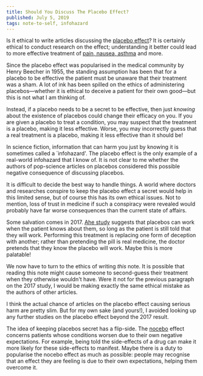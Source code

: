 ```yaml
---
title: Should You Discuss The Placebo Effect?
published: July 5, 2019
tags: note-to-self, infohazard
---
```


Is it ethical to write articles discussing the [placebo
effect](https://en.wikipedia.org/wiki/Placebo)? It is certainly
ethical to conduct research on the effect; understanding it better
could lead to more effective treatment of [pain, nausea,
asthma](http://onlinelibrary.wiley.com/doi/10.1002/14651858.CD003974.pub3/abstract)
and more.

Since the placebo effect was popularised in the medical community by
Henry Beecher in 1955, the standing assumption has been that for a
placebo to be effective the patient must be unaware that their
treatment was a sham. A lot of ink has been spilled on the ethics of
administering placebos&mdash;whether it is ethical to deceive a
patient for their own good&mdash;but this is not what I am thinking
of.

<!--more-->

Instead, if a placebo needs to be a secret to be effective, then just
*knowing* about the existence of placebos could change their efficacy
on you. If you are given a placebo to treat a condition, you may
suspect that the treatment is a placebo, making it less
effective. Worse, you may incorrectly guess that a real treatment is a
placebo, making it less effective than it should be!

In science fiction, information that can harm you just by knowing it
is sometimes called a `infohazard'. The placebo effect is the only
example of a real-world infohazard that I know of. It is not clear to
me whether the authors of pop-science articles on placebos considered
this possible negative consequence of discussing placebos.

It is difficult to decide the best way to handle things. A world where
doctors and researches conspire to keep the placebo effect a secret
would help in this limited sense, but of course this has its own
ethical issues. Not to mention, loss of trust in medicine if such a
conspiracy were revealed would probably have far worse consequences
than the current state of affairs.

Some salvation comes in 2017. [Ahe
study](https://journals.lww.com/pain/Citation/2017/12000/Is_the_rationale_more_important_than_deception__A.7.aspx)
suggests that placebos can work when the patient knows about them, so
long as the patient is still told that they will work. Performing this
treatment is replacing one form of deception with another; rather than
pretending the pill is real medicine, the doctor pretends that they
know the placebo will work. Maybe this is more palatable!

We now have to turn to the ethics of writing *this* note. It is
possible that reading this note might cause someone to second-guess
their treatment when they otherwise wouldn't have. Were it not for the
previous paragraph on the 2017 study, I would be making exactly the
same ethical mistake as the authors of other articles.

I think the actual chance of articles on the placebo effect causing
serious harm are pretty slim. But for my own sake (and yours!), I
avoided looking up any further studies on the placebo effect beyond
the 2017 result.

The idea of keeping placebos secret has a flip-side. The
[nocebo](https://en.wikipedia.org/wiki/Nocebo) effect concerns
patients whose conditions worsen due to their own negative
expectations. For example, being told the side-effects of a drug can
make it more likely for these side-effects to manifest. Maybe there is
a duty to popularise the nocebo effect as much as possible: people may
recognise that an effect they are feeling is due to their own
expectations, helping them overcome it.
